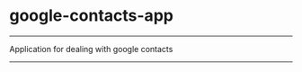 # google-contacts-app

**********************

Application for dealing with google contacts

***********************
